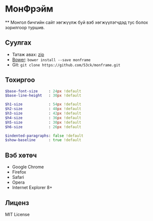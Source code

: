 # МонФрэйм

** Монгол бичгийн сайт хөгжүүлж буй вэб хөгжүүлэгчдэд тус болох зорилгоор туршив.

## Суулгах

* Татаж авах: [zip](https://github.com/53ck/monframe/zipball/master)
* [Bower](http://bower.io/): `bower install --save monframe`
* Git: `git clone https://github.com/53ck/monframe.git`

## Тохиргоо
```sass
$base-font-size     : 24px !default
$base-line-height   : 30px !default

$h1-size            : 54px !default
$h2-size            : 48px !default
$h3-size            : 42px !default
$h4-size            : 36px !default
$h5-size            : 30px !default
$h6-size            : 26px !default

$indented-paragraphs: false !default
$show-baseline      : true !default
```

## Вэб хөтөч

* Google Chrome
* Firefox
* Safari
* Opera
* Internet Explorer 8+

## Лиценз

MIT License